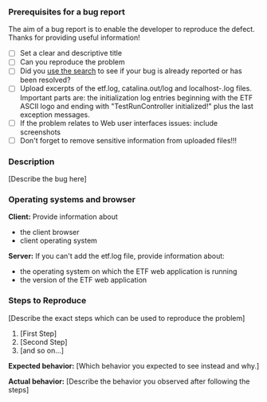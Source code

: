 ### Prerequisites for a bug report

The aim of a bug report is to enable the developer to reproduce the defect.
Thanks for providing useful information!

* [ ] Set a clear and descriptive title
* [ ] Can you reproduce the problem
* [ ] Did you [use the search](https://github.com/issues?utf8=✓&q=is%3Aissue+user%3Ainteractive-instruments) to see if your bug is already reported or has been resolved?
* [ ] Upload excerpts of the etf.log, catalina.out/log and localhost-<date>.log files. Important parts are: the initialization log entries beginning with the ETF ASCII logo and ending with "TestRunController initialized!" plus the last exception messages.
* [ ] If the problem relates to Web user interfaces issues: include screenshots
* [ ] Don't forget to remove sensitive information from uploaded files!!!

### Description

[Describe the bug here]

### Operating systems and browser

**Client:**
Provide information about
- the client browser
- client operating system

**Server:**
If you can't add the etf.log file, provide information about:
- the operating system on which the ETF web application is running
- the version of the ETF web application

### Steps to Reproduce

[Describe the exact steps which can be used to reproduce the problem]

1. [First Step]
2. [Second Step]
3. [and so on...]

**Expected behavior:** [Which behavior you expected to see instead and why.]

**Actual behavior:** [Describe the behavior you observed after following the steps]
